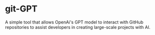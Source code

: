 # git-GPT

A simple tool that allows OpenAi's GPT model to interact with GitHub repositories to assist developers in creating large-scale projects with AI.
